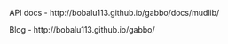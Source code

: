 <p>API docs - http://bobalu113.github.io/gabbo/docs/mudlib/</p>
<p>Blog - http://bobalu113.github.io/gabbo/</p>
